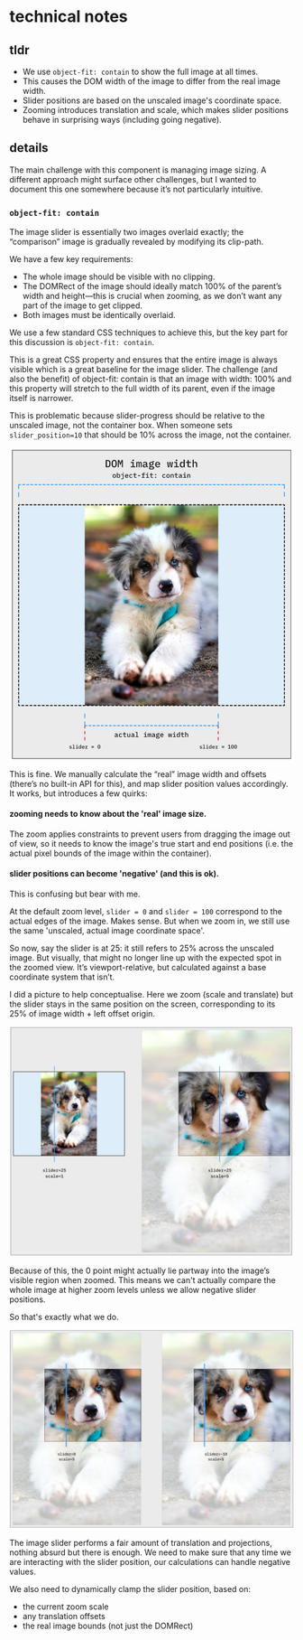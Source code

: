 # technical notes

## tldr

- We use `object-fit: contain` to show the full image at all times.
- This causes the DOM width of the image to differ from the real image width.
- Slider positions are based on the unscaled image's coordinate space.
- Zooming introduces translation and scale, which makes slider positions behave in surprising ways (including going negative).

## details

The main challenge with this component is managing image sizing. A different approach might surface other challenges, but I wanted to document this one somewhere because it’s not particularly intuitive.



### `object-fit: contain`

The image slider is essentially two images overlaid exactly; the “comparison” image is gradually revealed by modifying its clip-path.

We have a few key requirements:

- The whole image should be visible with no clipping.
- The DOMRect of the image should ideally match 100% of the parent’s width and height—this is crucial when zooming, as we don’t want any part of the image to get clipped.
- Both images must be identically overlaid.

We use a few standard CSS techniques to achieve this, but the key part for this discussion is `object-fit: contain`.

This is a great CSS property and ensures that the entire image is always visible which is a great baseline for the image slider. The challenge (and also the benefit) of object-fit: contain is that an image with width: 100% and this property will stretch to the full width of its parent, even if the image itself is narrower.

This is problematic because slider-progress should be relative to the unscaled image, not the container box. When someone sets `slider_position=10` that should be 10% across the image, not the container.

![](https://raw.githubusercontent.com/gradio-app/gradio/refs/heads/main/js/imageslider/img_01.png)

This is fine. We manually calculate the “real” image width and offsets (there’s no built-in API for this), and map slider position values accordingly. It works, but introduces a few quirks:


#### **zooming needs to know about the 'real' image size.** 

The zoom applies constraints to prevent users from dragging the image out of view, so it needs to know the image's true start and end positions (i.e. the actual pixel bounds of the image within the container).


#### **slider positions can become 'negative' (and this is ok).** 

This is confusing but bear with me. 

At the default zoom level, `slider = 0` and `slider = 100` correspond to the actual edges of the image. Makes sense. But when we zoom in, we still use the same 'unscaled, actual image coordinate space'. 

So now, say the slider is at 25: it still refers to 25% across the unscaled image. But visually, that might no longer line up with the expected spot in the zoomed view. It’s viewport-relative, but calculated against a base coordinate system that isn’t.

I did a picture to help conceptualise. Here we zoom (scale and translate) but the slider stays in the same position on the screen, corresponding to its 25% of image width + left offset origin.

![](https://raw.githubusercontent.com/gradio-app/gradio/refs/heads/main/js/imageslider/img_02.png)

Because of this, the 0 point might actually lie partway into the image’s visible region when zoomed. This means we can't actually compare the whole image at higher zoom levels unless we allow negative slider positions.

So that's exactly what we do.

![](https://raw.githubusercontent.com/gradio-app/gradio/refs/heads/main/js/imageslider/img_03.png)

The image slider performs a fair amount of translation and projections, nothing absurd but there is enough. We need to make sure that any time we are interacting with the slider position, our calculations can handle negative values.

We also need to dynamically clamp the slider position, based on:

- the current zoom scale
- any translation offsets
- the real image bounds (not just the DOMRect)


